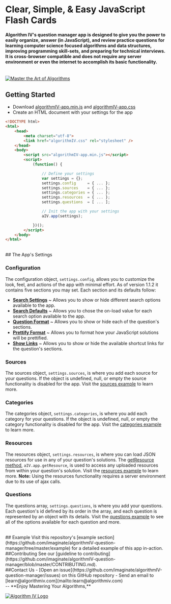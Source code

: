 # Clear, Simple, & Easy JavaScript Flash Cards

#### Algorithm IV's question manager app is designed to give you the power to easily organize, answer (in JavaScript), and review practice questions for learning computer science focused algorithms and data structures, improving programming skill-sets, and preparing for technical interviews. It is cross-browser compatible and does not require any server environment or even the internet to accomplish its basic functionality.

<br />
<a href="http://www.algorithmiv.com"><img src="http://www.algorithmiv.com/images/aIV-master-algorithms.jpg" alt="Master the Art of Algorithms" /></a>


## Getting Started
- Download [algorithmIV-app.min.js](https://github.com/imaginate/algorithmIV-question-manager/blob/master/src/algorithmIV-app.min.js) and [algorithmIV-app.css](https://github.com/imaginate/algorithmIV-question-manager/blob/master/src/algorithmIV-app.css)
- Create an HTML document with your settings for the app
```html
<!DOCTYPE html>
<html>
    <head>
        <meta charset="utf-8">
        <link href="algorithmIV.css" rel="stylesheet" />
    </head>
    <body>
        <script src="algorithmIV-app.min.js"></script>
        <script>
            (function() {

                // Define your settings
                var settings = {};
                settings.config     = { ... };
                settings.sources    = { ... };
                settings.categories = { ... };
                settings.resources  = { ... };
                settings.questions  = [ ... ];

                // Init the app with your settings
                aIV.app(settings);

            })();
        </script>
    </body>
</html>
```

<br />
## The App's Settings

### Configuration
The configuration object, ``` settings.config ```, allows you to customize the look, feel, and actions of the app with minimal effort. As of version 1.1.2 it contains five sections you may set. Each section and its defaults follow:
- **[Search Settings](https://github.com/imaginate/algorithmIV-question-manager/blob/d0db504b896e/example/pre-compiled-settings/configuration.js#L18-37)** ~ Allows you to show or hide different search options available to the app.
- **[Search Defaults](https://github.com/imaginate/algorithmIV-question-manager/blob/d0db504b896e/example/pre-compiled-settings/configuration.js#L39-64)** ~ Allows you to chose the on-load value for each search option available to the app.
- **[Question Format](https://github.com/imaginate/algorithmIV-question-manager/blob/d0db504b896e/example/pre-compiled-settings/configuration.js#L66-95)** ~ Allows you to show or hide each of the question's sections.
- **[Prettify Format](https://github.com/imaginate/algorithmIV-question-manager/blob/d0db504b896e/example/pre-compiled-settings/configuration.js#L97-114)** ~ Allows you to format how your JavaScript solutions will be prettified.
- **[Show Links](https://github.com/imaginate/algorithmIV-question-manager/blob/d0db504b896e/example/pre-compiled-settings/configuration.js#L116-133)** ~ Allows you to show or hide the available shortcut links for the question's sections.

### Sources
The sources object, ``` settings.sources ```, is where you add each source for your questions. If the object is undefined, null, or empty the source functionality is disabled for the app. Visit the [sources example](https://github.com/imaginate/algorithmIV-question-manager/blob/d0db504b896e/example/pre-compiled-settings/sources.js) to learn more.

### Categories
The categories object, ``` settings.categories ```, is where you add each category for your questions. If the object is undefined, null, or empty the category functionality is disabled for the app. Visit the [categories example](https://github.com/imaginate/algorithmIV-question-manager/blob/d0db504b896e/example/pre-compiled-settings/categories.js) to learn more.

### Resources
The resources object, ``` settings.resources ```, is where you can load JSON resources for use in any of your question's solutions. The [getResource method](https://github.com/imaginate/algorithmIV-question-manager/blob/9c2262196421e/src/pre-compiled-parts/public-api.js#L26-35), ``` aIV.app.getResource ```, is used to access any uploaded resources from within your question's solution. Visit the [resources example](https://github.com/imaginate/algorithmIV-question-manager/blob/d0db504b896e/example/pre-compiled-settings/resources.js) to learn more. **Note:** Using the resources functionality requires a server environment due to its use of ajax calls.

### Questions
The questions array, ``` settings.questions ```, is where you add your questions. Each question's id defined by its order in the array, and each question is represented by an object with its details. Visit the [questions example](https://github.com/imaginate/algorithmIV-question-manager/blob/421dfb8122e/example/pre-compiled-settings/questions.js) to see all of the options available for each question and more.

<br />
## Example
Visit this repository's [example section](https://github.com/imaginate/algorithmIV-question-manager/tree/master/example) for a detailed example of this app in-action.

<br />
##Contributing
See our [guideline to contributing](https://github.com/imaginate/algorithmIV-question-manager/blob/master/CONTRIBUTING.md).

<br />
##Contact Us
- [Open an issue](https://github.com/imaginate/algorithmIV-question-manager/issues) on this GitHub repository
- Send an email to [learn@algorithmiv.com](mailto:learn@algorithmiv.com)

<br />
--
**Enjoy Mastering Your Algorithms,**

<a href="http://www.algorithmiv.com"><img src="http://www.algorithmiv.com/images/aIV-logo.png" alt="Algorithm IV Logo" /></a>
